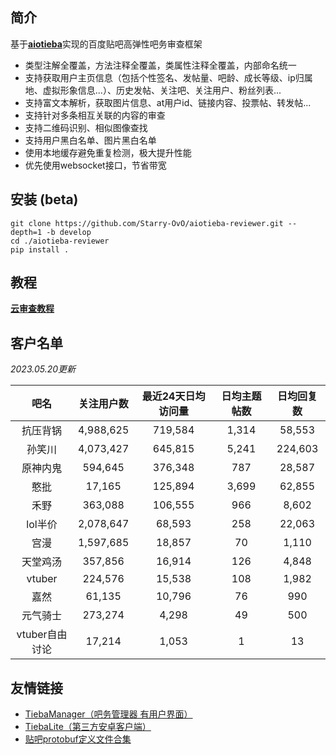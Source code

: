 ## 简介

基于[**aiotieba**](https://github.com/Starry-OvO/aiotieba)实现的百度贴吧高弹性吧务审查框架

+ 类型注解全覆盖，方法注释全覆盖，类属性注释全覆盖，内部命名统一
+ 支持获取用户主页信息（包括个性签名、发帖量、吧龄、成长等级、ip归属地、虚拟形象信息...）、历史发帖、关注吧、关注用户、粉丝列表...
+ 支持富文本解析，获取图片信息、at用户id、链接内容、投票帖、转发帖...
+ 支持针对多条相互关联的内容的审查
+ 支持二维码识别、相似图像查找
+ 支持用户黑白名单、图片黑白名单
+ 使用本地缓存避免重复检测，极大提升性能
+ 优先使用websocket接口，节省带宽

## 安装 (beta)

```shell
git clone https://github.com/Starry-OvO/aiotieba-reviewer.git --depth=1 -b develop
cd ./aiotieba-reviewer
pip install .
```

## 教程

[**云审查教程**](https://review.aiotieba.cc/tutorial/reviewer/)

## 客户名单

*2023.05.20更新*

|      吧名      | 关注用户数 | 最近24天日均访问量 | 日均主题帖数 | 日均回复数 |
| :------------: | :--------: | :----------------: | :----------: | :--------: |
|    抗压背锅    | 4,988,625  |      719,584       |    1,314     |   58,553   |
|     孙笑川     | 4,073,427  |      645,815       |    5,241     |  224,603   |
|    原神内鬼    |  594,645   |      376,348       |     787      |   28,587   |
|      憨批      |   17,165   |      125,894       |    3,699     |   62,855   |
|      禾野      |  363,088   |      106,555       |     966      |   8,602    |
|    lol半价     | 2,078,647  |       68,593       |     258      |   22,063   |
|      宫漫      | 1,597,685  |       18,857       |      70      |   1,110    |
|    天堂鸡汤    |  357,856   |       16,914       |     126      |   4,848    |
|     vtuber     |  224,576   |       15,538       |     108      |   1,982    |
|      嘉然      |   61,135   |       10,796       |      76      |    990     |
|    元气骑士    |  273,274   |       4,298        |      49      |    500     |
| vtuber自由讨论 |   17,214   |       1,053        |      1       |     13     |

## 友情链接

+ [TiebaManager（吧务管理器 有用户界面）](https://github.com/dog194/TiebaManager)
+ [TiebaLite（第三方安卓客户端）](https://github.com/HuanCheng65/TiebaLite/tree/4.0-dev)
+ [贴吧protobuf定义文件合集](https://github.com/n0099/tbclient.protobuf)
